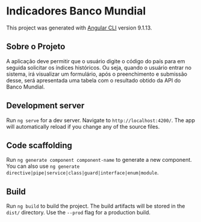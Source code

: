 # Indicadores Banco Mundial

This project was generated with [Angular CLI](https://github.com/angular/angular-cli) version 9.1.13.

## Sobre o Projeto
A aplicação deve permitir que o usuário digite o código do país para em seguida solicitar os índices históricos. Ou seja, quando o usuário entrar no sistema, irá visualizar um formulário, após o preenchimento e submissão desse, será apresentada uma tabela com o resultado obtido da API do Banco Mundial.

## Development server

Run `ng serve` for a dev server. Navigate to `http://localhost:4200/`. The app will automatically reload if you change any of the source files.

## Code scaffolding

Run `ng generate component component-name` to generate a new component. You can also use `ng generate directive|pipe|service|class|guard|interface|enum|module`.

## Build

Run `ng build` to build the project. The build artifacts will be stored in the `dist/` directory. Use the `--prod` flag for a production build.
